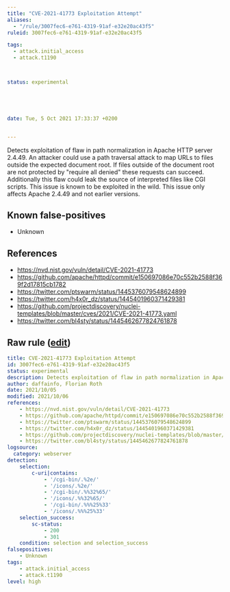 ```yaml
---
title: "CVE-2021-41773 Exploitation Attempt"
aliases:
  - "/rule/3007fec6-e761-4319-91af-e32e20ac43f5"
ruleid: 3007fec6-e761-4319-91af-e32e20ac43f5

tags:
  - attack.initial_access
  - attack.t1190



status: experimental





date: Tue, 5 Oct 2021 17:33:37 +0200


---
```


Detects exploitation of flaw in path normalization in Apache HTTP server 2.4.49. An attacker could use a path traversal attack to map URLs to files outside the expected document root. If files outside of the document root are not protected by "require all denied" these requests can succeed. Additionally this flaw could leak the source of interpreted files like CGI scripts. This issue is known to be exploited in the wild. This issue only affects Apache 2.4.49 and not earlier versions.

<!--more-->


## Known false-positives

* Unknown



## References

* https://nvd.nist.gov/vuln/detail/CVE-2021-41773
* https://github.com/apache/httpd/commit/e150697086e70c552b2588f369f2d17815cb1782
* https://twitter.com/ptswarm/status/1445376079548624899
* https://twitter.com/h4x0r_dz/status/1445401960371429381
* https://github.com/projectdiscovery/nuclei-templates/blob/master/cves/2021/CVE-2021-41773.yaml
* https://twitter.com/bl4sty/status/1445462677824761878


## Raw rule ([edit](https://github.com/SigmaHQ/sigma/edit/master/rules/web/web_cve_2021_41773_apache_path_traversal.yml))
```yaml
title: CVE-2021-41773 Exploitation Attempt
id: 3007fec6-e761-4319-91af-e32e20ac43f5
status: experimental
description: Detects exploitation of flaw in path normalization in Apache HTTP server 2.4.49. An attacker could use a path traversal attack to map URLs to files outside the expected document root. If files outside of the document root are not protected by "require all denied" these requests can succeed. Additionally this flaw could leak the source of interpreted files like CGI scripts. This issue is known to be exploited in the wild. This issue only affects Apache 2.4.49 and not earlier versions.
author: daffainfo, Florian Roth
date: 2021/10/05
modified: 2021/10/06
references:
    - https://nvd.nist.gov/vuln/detail/CVE-2021-41773
    - https://github.com/apache/httpd/commit/e150697086e70c552b2588f369f2d17815cb1782
    - https://twitter.com/ptswarm/status/1445376079548624899
    - https://twitter.com/h4x0r_dz/status/1445401960371429381
    - https://github.com/projectdiscovery/nuclei-templates/blob/master/cves/2021/CVE-2021-41773.yaml
    - https://twitter.com/bl4sty/status/1445462677824761878
logsource:
  category: webserver
detection:
    selection:
        c-uri|contains: 
            - '/cgi-bin/.%2e/'
            - '/icons/.%2e/'
            - '/cgi-bin/.%%32%65/'
            - '/icons/.%%32%65/'
            - '/cgi-bin/.%%%25%33'
            - '/icons/.%%%25%33'
    selection_success:
        sc-status: 
            - 200
            - 301    
    condition: selection and selection_success
falsepositives:
    - Unknown
tags:
    - attack.initial_access
    - attack.t1190
level: high

```
